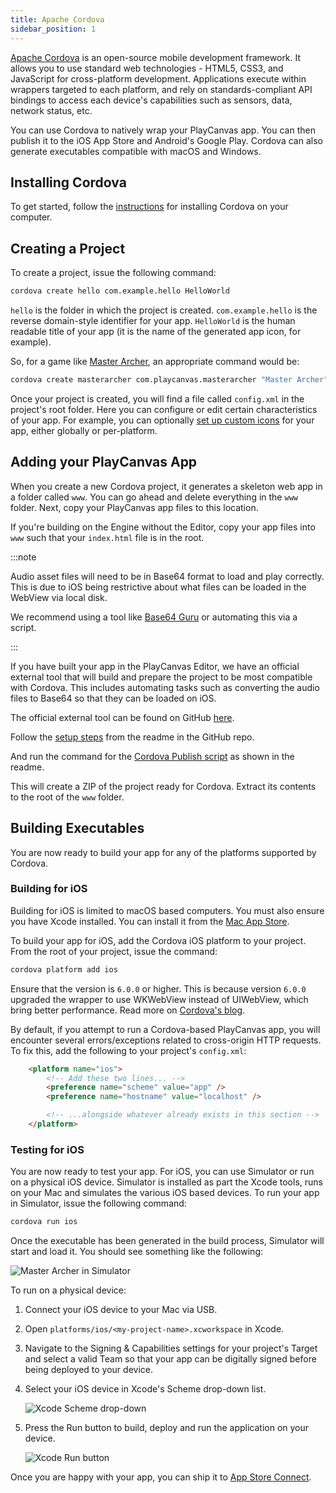 ```yaml
---
title: Apache Cordova
sidebar_position: 1
---
```


[Apache Cordova][1] is an open-source mobile development framework. It allows you to use standard web technologies - HTML5, CSS3, and JavaScript for cross-platform development. Applications execute within wrappers targeted to each platform, and rely on standards-compliant API bindings to access each device's capabilities such as sensors, data, network status, etc.

You can use Cordova to natively wrap your PlayCanvas app. You can then publish it to the iOS App Store and Android's Google Play. Cordova can also generate executables compatible with macOS and Windows.

## Installing Cordova

To get started, follow the [instructions][2] for installing Cordova on your computer.

## Creating a Project

To create a project, issue the following command:

```sh
cordova create hello com.example.hello HelloWorld
```

`hello` is the folder in which the project is created. `com.example.hello` is the reverse domain-style identifier for your app. `HelloWorld` is the human readable title of your app (it is the name of the generated app icon, for example).

So, for a game like [Master Archer][3], an appropriate command would be:

```sh
cordova create masterarcher com.playcanvas.masterarcher "Master Archer"
```

Once your project is created, you will find a file called `config.xml` in the project's root folder. Here you can configure or edit certain characteristics of your app. For example, you can optionally [set up custom icons][4] for your app, either globally or per-platform.

## Adding your PlayCanvas App

When you create a new Cordova project, it generates a skeleton web app in a folder called `www`. You can go ahead and delete everything in the `www` folder. Next, copy your PlayCanvas app files to this location.

If you're building on the Engine without the Editor, copy your app files into `www` such that your `index.html` file is in the root.

:::note

Audio asset files will need to be in Base64 format to load and play correctly. This is due to iOS being restrictive about what files can be loaded in the WebView via local disk.

We recommend using a tool like [Base64 Guru](https://base64.guru/converter/encode/audio) or automating this via a script.

:::

If you have built your app in the PlayCanvas Editor, we have an official external tool that will build and prepare the project to be most compatible with Cordova. This includes automating tasks such as converting the audio files to Base64 so that they can be loaded on iOS.

The official external tool can be found on GitHub [here][rest-api-tools-readme].

Follow the [setup steps][rest-api-tools-setup] from the readme in the GitHub repo.

And run the command for the [Cordova Publish script][rest-api-tools-readme] as shown in the readme.

This will create a ZIP of the project ready for Cordova. Extract its contents to the root of the `www` folder.

## Building Executables

You are now ready to build your app for any of the platforms supported by Cordova.

### Building for iOS

Building for iOS is limited to macOS based computers. You must also ensure you have Xcode installed. You can install it from the [Mac App Store][9].

To build your app for iOS, add the Cordova iOS platform to your project. From the root of your project, issue the command:

```sh
cordova platform add ios
```

Ensure that the version is `6.0.0` or higher. This is because version `6.0.0` upgraded the wrapper to use WKWebView instead of UIWebView, which bring better performance. Read more on [Cordova's blog][10].

By default, if you attempt to run a Cordova-based PlayCanvas app, you will encounter several errors/exceptions related to cross-origin HTTP requests. To fix this, add the following to your project's `config.xml`:

```html
    <platform name="ios">
        <!-- Add these two lines... -->
        <preference name="scheme" value="app" />
        <preference name="hostname" value="localhost" />

        <!-- ...alongside whatever already exists in this section -->
    </platform>
```

### Testing for iOS

You are now ready to test your app. For iOS, you can use Simulator or run on a physical iOS device. Simulator is installed as part the Xcode tools, runs on your Mac and simulates the various iOS based devices. To run your app in Simulator, issue the following command:

```sh
cordova run ios
```

Once the executable has been generated in the build process, Simulator will start and load it. You should see something like the following:

![Master Archer in Simulator](/img/user-manual/publishing/cordova/simulator-master-archer.png)

To run on a physical device:

1. Connect your iOS device to your Mac via USB.
2. Open `platforms/ios/<my-project-name>.xcworkspace` in Xcode.
3. Navigate to the Signing & Capabilities settings for your project's Target and select a valid Team so that your app can be digitally signed before being deployed to your device.
4. Select your iOS device in Xcode's Scheme drop-down list.

    ![Xcode Scheme drop-down](/img/user-manual/publishing/cordova/xcode-scheme.png)

5. Press the Run button to build, deploy and run the application on your device.

    ![Xcode Run button](/img/user-manual/publishing/cordova/xcode-run.png)

Once you are happy with your app, you can ship it to [App Store Connect][14].

[1]: https://cordova.apache.org/
[2]: https://cordova.apache.org/docs/en/latest/guide/cli/index.html#installing-the-cordova-cli
[3]: https://playcanv.as/p/JERg21J8/
[4]: https://cordova.apache.org/docs/en/latest/config_ref/images.html
[8]: /user-manual/api/app-download/
[9]: https://apps.apple.com/us/app/xcode/id497799835?mt=12
[10]: https://cordova.apache.org/announcements/2020/06/01/cordova-ios-release-6.0.0.html
[14]: https://developer.apple.com/app-store-connect/
[rest-api-tools-readme]: https://github.com/playcanvas/playcanvas-rest-api-tools#cordova-publish
[rest-api-tools-setup]: https://github.com/playcanvas/playcanvas-rest-api-tools#setup

